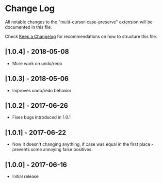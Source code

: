 # Change Log

All notable changes to the "multi-cursor-case-preserve" extension will be documented in this file.

Check [Keep a Changelog](http://keepachangelog.com/) for recommendations on how to structure this file.

## [1.0.4] - 2018-05-08

*   More work on undo/redo

## [1.0.3] - 2018-05-06

*   Improves undo/redo behavior

## [1.0.2] - 2017-06-26

*   Fixes bugs introduced in 1.0.1

## [1.0.1] - 2017-06-22

*   Now it doesn't changing anything, if case was equal in the first place - prevents some annoying false positives.

## [1.0.0] - 2017-06-16

*   Initial release
